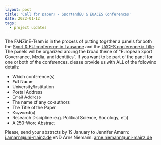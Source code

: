 ```yaml
---
layout: post
title: 'Call for papers - SportandEU & EUACES Conferences'
date: 2022-01-12
tags:
  - project updates
---
```

The FANZinE-Team is in the process of putting together a panels for both the [Sport & EU conference in Lausanne](https://www.sportandeu.com) and the [UACES conference in Lille](https://www.uaces.org/lille). The panels will be organized aroung the broad theme of "European Sport Governance, Media, and Identities”. If you want to be part of the panel for one or both of the conferences, please provide us with ALL of the following details:

- Which conference(s)
- Full Name
- University/Institution
- Postal Address
- Email Address
- The name of any co-authors
- The Title of the Paper
- Keyword(s)
- Research Discipline (e.g. Political Science, Sociology, etc)
- A 250-Word Abstract

Please, send your abstracts by 19 January to 
Jennifer Amann: [j.amann@uni-mainz.de](mailto:j.ammann@uni-mainz.de) AND 
Arne Niemann: [arne.niemann@uni-mainz.de](mailto:arne.niemann@uni-mainz.de)
